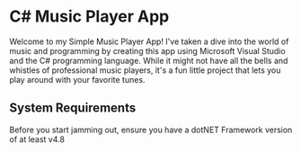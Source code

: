 # C# Music Player App

Welcome to my Simple Music Player App! I've taken a dive into the world of music and programming by creating this app using Microsoft Visual Studio and the C# programming language. While it might not have all the bells and whistles of professional music players, it's a fun little project that lets you play around with your favorite tunes.

## System Requirements

Before you start jamming out, ensure you have a dotNET Framework version of at least v4.8


